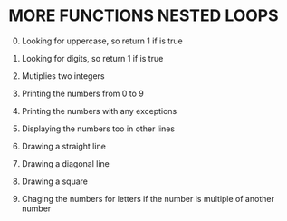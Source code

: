 # MORE FUNCTIONS NESTED LOOPS

0. Looking for uppercase, so return 1 if is true

1. Looking for digits, so return 1 if is true

2. Mutiplies two integers

3. Printing the numbers from 0 to 9

4. Printing the numbers with any exceptions

5. Displaying the numbers too in other lines

6. Drawing a straight line

7. Drawing a diagonal line

8. Drawing a square

9. Chaging the numbers for letters if the number is multiple of another number

